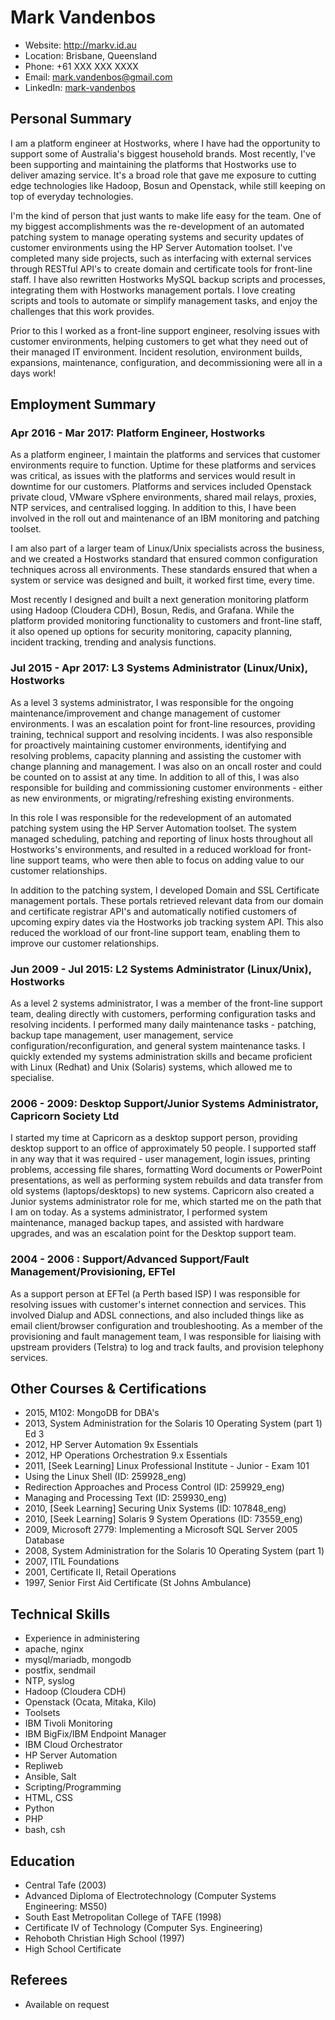 # Mark Vandenbos

- Website: http://markv.id.au
- Location: Brisbane, Queensland
- Phone: +61 XXX XXX XXXX
- Email: mark.vandenbos@gmail.com
- LinkedIn: [mark-vandenbos](https://www.linkedin.com/in/mark-vandenbos-0b8a181a/)


## Personal Summary

I am a platform engineer at Hostworks, where I have had the opportunity to support some of Australia's biggest household brands. Most recently, I've been supporting and maintaining the platforms that Hostworks use to deliver amazing service. It's a broad role that gave me exposure to cutting edge technologies like Hadoop, Bosun and Openstack, while still keeping on top of everyday technologies.

I'm the kind of person that just wants to make life easy for the team. One of my biggest accomplishments was the re-development of an automated patching system to manage operating systems and security updates of customer environments using the HP Server Automation toolset. I've completed many side projects, such as interfacing with external services through RESTful API's to create domain and certificate tools for front-line staff. I have also rewritten Hostworks MySQL backup scripts and processes, integrating them with Hostworks management portals.
I love creating scripts and tools to automate or simplify management tasks, and enjoy the challenges that this work provides.

Prior to this I worked as a front-line support engineer, resolving issues with customer environments, helping customers to get what they need out of their managed IT environment. Incident resolution, environment builds, expansions, maintenance, configuration, and decommissioning were all in a days work!

## Employment Summary

### Apr 2016 - Mar 2017: Platform Engineer, Hostworks

As a platform engineer, I maintain the platforms and services that customer environments require to function. Uptime for these platforms and services was critical, as issues with the platforms and services would result in downtime for our customers. Platforms and services included Openstack private cloud, VMware vSphere environments, shared mail relays, proxies, NTP services, and centralised logging. In addition to this, I have been involved in the roll out and maintenance of an IBM monitoring and patching toolset.

I am also part of a larger team of Linux/Unix specialists across the business, and we created a Hostworks standard that ensured common configuration techniques across all environments. These standards ensured that when a system or service was designed and built, it worked first time, every time.

Most recently I designed and built a next generation monitoring platform using Hadoop (Cloudera CDH), Bosun, Redis, and Grafana. While the platform provided monitoring functionality to customers and front-line staff, it also opened up options for security monitoring, capacity planning, incident tracking, trending and analysis functions.

### Jul 2015 - Apr 2017: L3 Systems Administrator (Linux/Unix), Hostworks

As a level 3 systems administrator, I was responsible for the ongoing maintenance/improvement and change management of customer environments. I was an escalation point for front-line resources, providing training, technical support and resolving incidents. I was also responsible for proactively maintaining customer environments, identifying and resolving problems, capacity planning and assisting the customer with change planning and management. I was also on an oncall roster and could be counted on to assist at any time. In addition to all of this, I was also responsible for building and commissioning customer environments - either as new environments, or migrating/refreshing existing environments.

In this role I was responsible for the redevelopment of an automated patching system using the HP Server Automation toolset. The system managed scheduling, patching and reporting of linux hosts throughout all Hostworks's environments, and resulted in a reduced workload for front-line support teams, who were then able to focus on adding value to our customer relationships.

In addition to the patching system, I developed Domain and SSL Certificate management portals. These portals retrieved relevant data from our domain and certificate registrar API's and automatically notified customers of upcoming expiry dates via the Hostworks job tracking system API. This also reduced the workload of our front-line support team, enabling them to improve our customer relationships.

### Jun 2009 - Jul 2015: L2 Systems Administrator (Linux/Unix), Hostworks

As a level 2 systems administrator, I was a member of the front-line support team, dealing directly with customers, performing configuration tasks and resolving incidents. I performed many daily maintenance tasks - patching, backup tape management, user management, service configuration/reconfiguration, and general system maintenance tasks. I quickly extended my systems administration skills and became proficient with Linux (Redhat) and Unix (Solaris) systems, which allowed me to specialise.

### 2006 - 2009: Desktop Support/Junior Systems Administrator, Capricorn Society Ltd

I started my time at Capricorn as a desktop support person, providing desktop support to an office of approximately 50 people. I supported staff in any way that it was required - user management, login issues, printing problems, accessing file shares, formatting Word documents or PowerPoint presentations, as well as performing system rebuilds and data transfer from old systems (laptops/desktops) to new systems. Capricorn also created a Junior systems administrator role for me, which started me on the path that I am on today. As a systems administrator, I performed system maintenance, managed backup tapes, and assisted with hardware upgrades, and was an escalation point for the Desktop support team.

### 2004 - 2006 : Support/Advanced Support/Fault Management/Provisioning, EFTel

As a support person at EFTel (a Perth based ISP) I was responsible for resolving issues with customer's internet connection and services. This involved Dialup and ADSL connections, and also included things like as email client/browser configuration and troubleshooting. As a member of the provisioning and fault management team, I was responsible for liaising with upstream providers (Telstra) to log and track faults, and provision telephony services.

## Other Courses & Certifications

- 2015, M102: MongoDB for DBA's
- 2013, System Administration for the Solaris 10 Operating System (part 1) Ed 3
- 2012, HP Server Automation 9x Essentials
- 2012, HP Operations Orchestration 9.x Essentials
- 2011, [Seek Learning] Linux Professional Institute - Junior - Exam 101
 - Using the Linux Shell (ID: 259928_eng)
 - Redirection Approaches and Process Control (ID: 259929_eng)
 - Managing and Processing Text (ID: 259930_eng)
- 2010, [Seek Learning] Securing Unix Systems (ID: 107848_eng)
- 2010, [Seek Learning] Solaris 9 System Operations (ID: 73559_eng)
- 2009, Microsoft 2779: Implementing a Microsoft SQL Server 2005 Database
- 2008, System Administration for the Solaris 10 Operating System (part 1)
- 2007, ITIL Foundations
- 2001, Certificate II, Retail Operations
- 1997, Senior First Aid Certificate (St Johns Ambulance)

## Technical Skills

- Experience in administering
 - apache, nginx
 - mysql/mariadb, mongodb
 - postfix, sendmail
 - NTP, syslog
 - Hadoop (Cloudera CDH)
 - Openstack (Ocata, Mitaka, Kilo)
- Toolsets
 - IBM Tivoli Monitoring
 - IBM BigFix/IBM Endpoint Manager
 - IBM Cloud Orchestrator
 - HP Server Automation
 - Repliweb
 - Ansible, Salt
- Scripting/Programming
 - HTML, CSS
 - Python
 - PHP
 - bash, csh

## Education

- Central Tafe (2003)
 - Advanced Diploma of Electrotechnology (Computer Systems Engineering: MS50)
- South East Metropolitan College of TAFE (1998)
 - Certificate IV of Technology (Computer Sys. Engineering)
- Rehoboth Christian High School (1997)
 - High School Certificate


## Referees

- Available on request